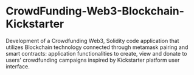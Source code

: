 # CrowdFunding-Web3-Blockchain-Kickstarter
Development of a Crowdfunding Web3, Solidity code application that utilizes Blockchain technology connected through metamask pairing and smart contracts: application functionalities to create, view and donate to users' crowdfunding campaigns inspired by Kickstarter platform user interface. 
